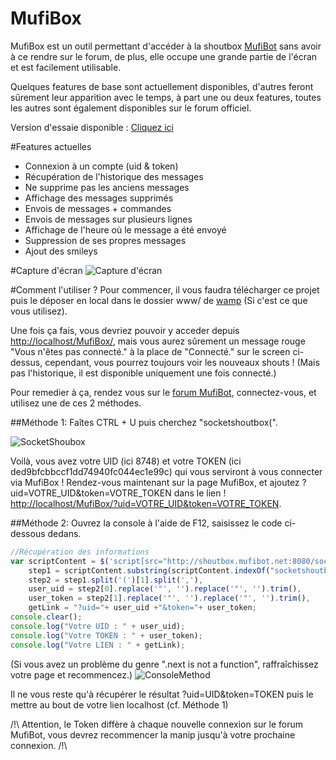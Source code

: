 # MufiBox
MufiBox est un outil permettant d'accéder à la shoutbox [MufiBot](http://forum.mufibot.net) sans avoir à ce rendre sur le forum, de plus, elle occupe une grande partie de l'écran et est facilement utilisable.

Quelques features de base sont actuellement disponibles, d'autres feront sûrement leur apparition avec le temps, à part une ou deux features, toutes les autres sont également disponibles sur le forum officiel.

Version d'essaie disponible : [Cliquez ici](http://mufibox.sapuraizu.netne.net/)

#Features actuelles
* Connexion à un compte (uid & token)
* Récupération de l'historique des messages
* Ne supprime pas les anciens messages
* Affichage des messages supprimés
* Envois de messages + commandes
* Envois de messages sur plusieurs lignes
* Affichage de l'heure où le message a été envoyé
* Suppression de ses propres messages
* Ajout des smileys

#Capture d'écran
![Capture d'écran](http://image.prntscr.com/image/dde2006d83484bceb95eae60c3f3a11f.png "Capture d'écran")

#Comment l'utiliser ?
Pour commencer, il vous faudra télécharger ce projet puis le déposer en local dans le dossier www/ de [wamp](http://www.wampserver.com/) (Si c'est ce que vous utilisez).

Une fois ça fais, vous devriez pouvoir y acceder depuis [http://localhost/MufiBox/](http://localhost/MufiBox/), mais vous aurez sûrement un message rouge "Vous n'êtes pas connecté." à la place de "Connecté." sur le screen ci-dessus, cependant, vous pourrez toujours voir les nouveaux shouts ! (Mais pas l'historique, il est disponible uniquement une fois connecté.)

Pour remedier à ça, rendez vous sur le [forum MufiBot](http://forum.mufibot.net/), connectez-vous, et utilisez une de ces 2 méthodes.

##Méthode 1:
Faîtes CTRL + U puis cherchez "socketshoutbox(".

![SocketShoubox](http://image.prntscr.com/image/0fb45fd2feb246ecbf55be7db981c7b8.png "UID & Token de connexion")

Voilà, vous avez votre UID (ici 8748) et votre TOKEN (ici ded9bfcbbccf1dd74940fc044ec1e99c) qui vous serviront à vous connecter via MufiBox !
Rendez-vous maintenant sur la page MufiBox, et ajoutez ?uid=VOTRE_UID&token=VOTRE_TOKEN dans le lien ! [http://localhost/MufiBox/?uid=VOTRE_UID&token=VOTRE_TOKEN](http://localhost/MufiBox/?uid=VOTRE_UID&token=VOTRE_TOKEN).

##Méthode 2:
Ouvrez la console à l'aide de F12, saisissez le code ci-dessous dedans.
```javascript
//Récupération des informations
var scriptContent = $('script[src="http://shoutbox.mufibot.net:8080/socket.io/socket.io.js"]').next().next().next().html(),
    step1 = scriptContent.substring(scriptContent.indexOf("socketshoutbox("), scriptContent.indexOf(":8080\")")),
    step2 = step1.split('(')[1].split(','),
    user_uid = step2[0].replace('"', '').replace('"', '').trim(),
    user_token = step2[1].replace('"', '').replace('"', '').trim(),
    getLink = "?uid="+ user_uid +"&token="+ user_token;
console.clear();
console.log("Votre UID : " + user_uid);
console.log("Votre TOKEN : " + user_token);
console.log("Votre LIEN : " + getLink);
```
(Si vous avez un problème du genre ".next is not a function", raffraîchissez votre page et recommencez.)
![ConsoleMethod](http://image.prntscr.com/image/267ec9d60db14276b04bbbd2ed2ec0e4.png "UID, TOKEN & Url de connexion")

Il ne vous reste qu'à récupérer le résultat ?uid=UID&token=TOKEN puis le mettre au bout de votre lien localhost (cf. Méthode 1)

/!\ Attention, le Token diffère à chaque nouvelle connexion sur le forum MufiBot, vous devrez recommencer la manip jusqu'à votre prochaine connexion. /!\
